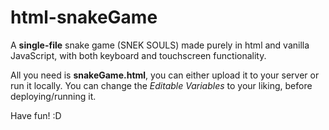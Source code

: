 # html-snakeGame
A **single-file** snake game (SNEK SOULS) made purely in html and vanilla JavaScript, with both keyboard and touchscreen functionality.

All you need is **snakeGame.html**, you can either upload it to your server or run it locally.
You can change the *Editable Variables* to your liking, before deploying/running it.

Have fun! :D
